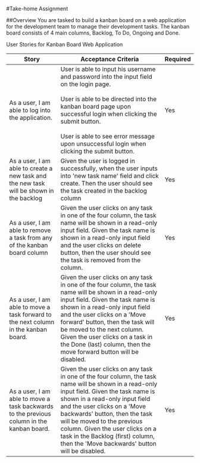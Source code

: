 #Take-home Assignment

##Overview
You are tasked to build a kanban board on a web application for the development team to manage their development tasks. The kanban board consists of 4 main columns, Backlog, To Do, Ongoing and Done.

User Stories for Kanban Board Web Application

| Story                                                                                     | Acceptance Criteria                                                                                                                                                                                                                                                                                                                                                                                    | Required |
|-------------------------------------------------------------------------------------------|--------------------------------------------------------------------------------------------------------------------------------------------------------------------------------------------------------------------------------------------------------------------------------------------------------------------------------------------------------------------------------------------------------|----------|
| As a user, I am able to log into the application.                                         | User is able to input his username and password into the input field on the login page.<br><br>User is able to be directed into the kanban board page upon successful login when clicking the submit button.<br><br>User is able to see error message upon unsuccessful login when clicking the submit button.                                                                                                     | Yes      |
| As a user, I am able to create a new task and the new task will be shown in the backlog   | Given the user is logged in successfully, when the user inputs into 'new task name' field and click create. Then the user should see the task created in the backlog column                                                                                                                                                                                                                            | Yes      |
| As a user, I am able to remove a task from any of the kanban board column                 | Given the user clicks on any task in one of the four column, the task name will be shown in a read-only input field.  Given the task name is shown in a read-only input field and the user clicks on delete button, then the user should see the task is removed from the column.                                                                                                                      | Yes      |
| As a user, I am able to move a task forward to the next column in the kanban board.       | Given the user clicks on any task in one of the four column, the task name will be shown in a read-only input field.  Given the task name is shown in a read-only input field and the user clicks on a 'Move forward' button, then the task will be moved to the next column.  Given the user clicks on a task in the Done (last) column, then the move forward button will be disabled.               | Yes      |
| As a user, I am able to move a task backwards to the previous column in the kanban board. | Given the user clicks on any task in one of the four column, the task name will be shown in a read-only input field.  Given the task name is shown in a read-only input field and the user clicks on a 'Move backwards' button, then the task will be moved to the previous column.  Given the user clicks on a task in the Backlog (first) column, then the 'Move backwards' button will be disabled. | Yes      |
